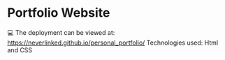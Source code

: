 # Portfolio Website
💻 The deployment can be viewed at: https://neverlinked.github.io/personal_portfolio/
Technologies used: Html and CSS

